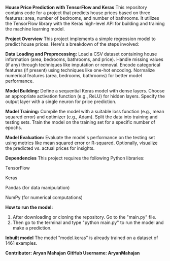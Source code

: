 **House Price Prediction with TensorFlow and Keras**
This repository contains code for a project that predicts house prices based on three features: area, number of bedrooms, and number of bathrooms. It utilizes the TensorFlow library with the Keras high-level API for building and training the machine learning model.

**Project Overview**
This project implements a simple regression model to predict house prices. Here's a breakdown of the steps involved:


**Data Loading and Preprocessing:**
Load a CSV dataset containing house information (area, bedrooms, bathrooms, and price).
Handle missing values (if any) through techniques like imputation or removal.
Encode categorical features (if present) using techniques like one-hot encoding.
Normalize numerical features (area, bedrooms, bathrooms) for better model performance.

**Model Building:**
Define a sequential Keras model with dense layers.
Choose an appropriate activation function (e.g., ReLU) for hidden layers.
Specify the output layer with a single neuron for price prediction.

**Model Training:**
Compile the model with a suitable loss function (e.g., mean squared error) and optimizer (e.g., Adam).
Split the data into training and testing sets.
Train the model on the training set for a specific number of epochs.

**Model Evaluation:**
Evaluate the model's performance on the testing set using metrics like mean squared error or R-squared.
Optionally, visualize the predicted vs. actual prices for insights.


**Dependencies**
This project requires the following Python libraries:

TensorFlow

Keras

Pandas (for data manipulation)

NumPy (for numerical computations)

**How to run the model:**
1. After downloading or cloning the repository. Go to the "main.py" file.
2. Then go to the terminal and type "python main.py" to run the model and make a prediction.

**Inbuilt model**
The model "model.keras" is already trained on a dataset of 1461 examples.

**Contributor: Aryan Mahajan**
**GitHub Username: AryanMahajan**
